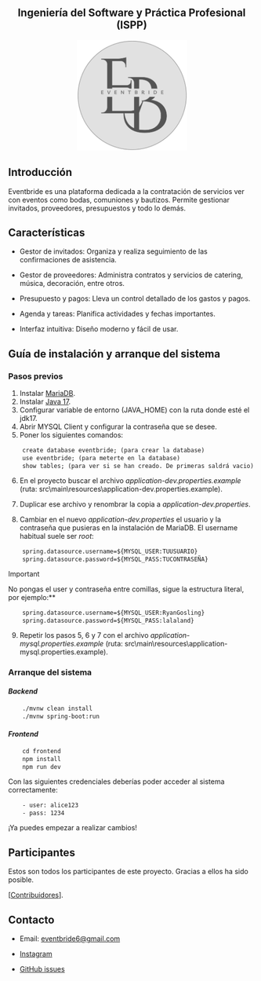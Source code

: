 ## <center>Ingeniería del Software y Práctica Profesional (ISPP)</center>
<center><img src="docs/img/Eventbride.png" width="225" height="225"></center>

## Introducción

Eventbride es una plataforma dedicada a la contratación de servicios ver con eventos como bodas, comuniones y bautizos. Permite gestionar invitados, proveedores, presupuestos y todo lo demás.

## Características

- Gestor de invitados: Organiza y realiza seguimiento de las confirmaciones de asistencia.

- Gestor de proveedores: Administra contratos y servicios de catering, música, decoración, entre otros.

- Presupuesto y pagos: Lleva un control detallado de los gastos y pagos.

- Agenda y tareas: Planifica actividades y fechas importantes.

- Interfaz intuitiva: Diseño moderno y fácil de usar.

## Guía de instalación y arranque del sistema

### Pasos previos

1. Instalar [MariaDB](https://mariadb.org/).
2. Instalar [Java 17](https://www.oracle.com/es/java/technologies/downloads/#java17).
3. Configurar variable de entorno (JAVA_HOME) con la ruta donde esté el jdk17.
4. Abrir MYSQL Client y configurar la contraseña que se desee.
5. Poner los siguientes comandos:
```
    create database eventbride; (para crear la database)
    use eventbride; (para meterte en la database)
    show tables; (para ver si se han creado. De primeras saldrá vacio)
```

6. En el proyecto buscar el archivo *application-dev.properties.example* (ruta: src\main\resources\application-dev.properties.example).

7. Duplicar ese archivo y renombrar la copia a *application-dev.properties*.

8. Cambiar en el nuevo *application-dev.properties* el usuario y la contraseña que pusieras en la instalación de MariaDB. El username habitual suele ser *root*:
```
    spring.datasource.username=${MYSQL_USER:TUUSUARIO}
    spring.datasource.password=${MYSQL_PASS:TUCONTRASEÑA}
```
> [!IMPORTANT]
> No pongas el user y contraseña entre comillas, sigue la estructura literal, por ejemplo:**

```
    spring.datasource.username=${MYSQL_USER:RyanGosling}
    spring.datasource.password=${MYSQL_PASS:lalaland}
```

9. Repetir los pasos 5, 6 y 7 con el archivo *application-mysql.properties.example* (ruta: src\main\resources\application-mysql.properties.example).

### Arranque del sistema

#### ***Backend***
```
    ./mvnw clean install
    ./mvnw spring-boot:run
```
#### ***Frontend***
```
    cd frontend
    npm install
    npm run dev
```

Con las siguientes credenciales deberías poder acceder al sistema correctamente:
```
    - user: alice123
    - pass: 1234
```

¡Ya puedes empezar a realizar cambios!

## Participantes

Estos son todos los participantes de este proyecto. Gracias a ellos ha sido posible.

[[Contribuidores](https://github.com/ISPP-Eventbride/Eventbride/graphs/contributors)].

## Contacto

- Email: eventbride6@gmail.com   

- [Instagram](https://www.instagram.com/eventbride_sevilla/)

- [GitHub issues](https://github.com/ISPP-Eventbride/Eventbride/issues)